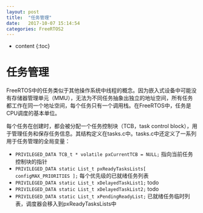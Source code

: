 ```yaml
---
layout: post
title:  "任务管理"
date:   2017-10-07 15:14:54
categories: FreeRTOS2
---
```


* content
{:toc}

# 任务管理

FreeRTOS中的任务类似于其他操作系统中线程的概念。因为嵌入式设备中可能没有存储器管理单元（MMU），无法为不同任务抽象出独立的地址空间，所有任务都工作在同一个地址空间，每个任务只有一个调用栈。在FreeRTOS中，任务是CPU调度的基本单位。

每个任务在创建时，都会被分配一个任务控制块（TCB，task control block），用于管理任务和保存任务信息。其结构定义在tasks.c中。tasks.c中还定义了一系列用于任务管理的全局变量：

* `PRIVILEGED_DATA TCB_t * volatile pxCurrentTCB = NULL;` 指向当前任务控制块的指针
* `PRIVILEGED_DATA static List_t pxReadyTasksLists[ configMAX_PRIORITIES ];` 每个优先级的已就绪任务列表
* `PRIVILEGED_DATA static List_t xDelayedTaskList1;` todo
* `PRIVILEGED_DATA static List_t xDelayedTaskList2;` todo
* `PRIVILEGED_DATA static List_t xPendingReadyList;` 已就绪任务临时列表，调度器会移入到pxReadyTasksLists中
